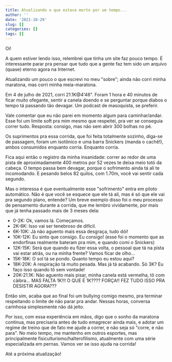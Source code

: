 ```yaml
---
title: Atualizando o que estava morto por um tempo...
author: ''
date: '2021-10-29'
slug: []
categories: []
tags: []
---
```


Oi!

A quem estiver lendo isso, relembrei que tinha um site faz pouco tempo. É interessante parar pra pensar que tudo que a gente faz tem sido um arquivo (quase) eterno agora na Internet. 

Atualizando um pouco o que escrevi no meu "sobre"; ainda não corri minha maratona, mas corri minha meia-maratona.

Em 4 de julho de 2021, corri 21.1K@4'46". Foram 1 hora e 40 minutos de ficar muito ofegante, sentir a canela doendo e se perguntar porque diabos o tempo tá passando tão devagar. Um podcast de masoquista, se preferir. 

Vale comentar que eu não parei em momento algum para caminhar/andar. Esse foi um limite soft pra mim mesmo que respeitei, pra ver se conseguia correr tudo. Resposta: consigo, mas não sem abrir 300 bolhas no pé.

Os suprimentos pra essa corrida, que foi feita totalmente sozinho, diga-se de passagem, foram um isotônico e uma barra Snickers (manda o cachê!), ambos consumidos enquanto corria. Enquanto corria.

Fica aqui então o registro da minha insanidade: correr ao redor de uma pista de aproximadamente 400 metros por 52 vezes te deixa meio totó da cabeça. O tempo passa bem devagar, porque o sofrimento ainda tá ali te incomodando. E pesando belos 82 quilos, com 1.70m, você vai sentir cada segundo.

Mas o interessa é que eventualmente esse "sofrimento" entra em piloto automático. Não é que você se esquece que ele tá ali, mas é só que ele vai pra segundo plano, entende? Um breve exemplo disso foi o meu processo de pensamento durante a corrida, que me lembro vividamente, por mais que já tenha passado mais de 3 meses dela:

- 0-2K: Ok, vamos lá. Começamos.
- 2K-6K: Isso vai ser tenebroso de difícil.
- 6K-10K: Já não aguento mais essa desgraça, tudo dói!
- 10K-12K: Eu sinto que consigo. Eu consigo! (esse foi o momento que as endorfinas realmente bateram pra mim, e quando comi o Snickers)
- 12K-15K: Será que quando eu fizer essa volta, o pessoal que tá na pista vai estar atrás, ou na minha frente? Vamos ficar de olho...
- 15K-18K: O sol tá se pondo. Quanto tempo eu estou aqui?
- 18K-20K: A respiração tá muito pesada. Mas já tá acabando. Só 3K? Eu faço isso quando tô sem vontade!
- 20K-21.1K: Não aguento mais pisar, minha canela está vermelha, tô com cãibra... MAS FALTA 1K!!! O QUE É 1K???? FORÇA!! FEZ TUDO ISSO PRA DESISTIR AGORA???

Então sim, acaba que ao final foi um bullying comigo mesmo, pra terminar respeitando o limite de não parar pra andar. Nessas horas, conversa carinhosa simplesmente não dá jeito.

Por isso, com essa experiência em mãos, digo que o sonho da maratona continua, mas precisaria antes de tudo emagrecer ainda mais, e adotar um regime de treino que de fato me ajude a correr, e não seja só "corre, e não para". No meio tempo, me mantenho em outros esportes, mas principalmente fisiculturismo/halterofilismo, atualmente com uma série especializada em pernas. Vamos ver se isso ajuda na corrida!

Até a próxima atualização!